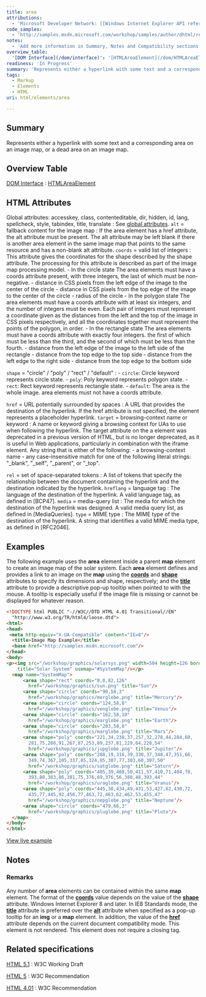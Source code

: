 ```yaml
---
title: area
attributions:
  - 'Microsoft Developer Network: [[Windows Internet Explorer API reference](http://msdn.microsoft.com/en-us/library/ie/hh828809%28v=vs.85%29.aspx) Article]'
code_samples:
  - 'http://samples.msdn.microsoft.com/workshop/samples/author/dhtml/refs/imagemap.htm'
notes:
  - 'Add more information in Summary, Notes and Compatibility sections.'
overview_table:
  '[DOM Interface](/dom/interface)': '[HTMLAreaElement](/dom/HTMLAreaElement)'
readiness: 'In Progress'
summary: 'Represents either a hyperlink with some text and a corresponding area on an image map, or a dead area on an image map.'
tags:
  - Markup
  - Elements
  - HTML
uri: html/elements/area

---
```

## <span>Summary</span>

Represents either a hyperlink with some text and a corresponding area on an image map, or a dead area on an image map.

## <span>Overview Table</span>

[DOM Interface](/dom/interface)
:   [HTMLAreaElement](/dom/HTMLAreaElement)

## <span>HTML Attributes</span>

 Global attributes: accesskey, class, contenteditable, dir, hidden, id, lang, spellcheck, style, tabindex, title, translate
:   See [global attributes](/html/global_attributes).
 `alt` = fallback content for the image map
:   If the area element has a href attribute, the alt attribute must be present.
    The alt attribute may be left blank if there is another area element in the same image map that points to the same resource and has a non-blank alt attribute.
 `coords` = valid list of integers
:   This attribute gives the coordinates for the shape described by the shape attribute. The processing for this attribute is described as part of the image map processing model.
    -   In the circle state
        The area elements must have a coords attribute present, with three integers, the last of which must be non-negative.
        -   distance in CSS pixels from the left edge of the image to the center of the circle
        -   distance in CSS pixels from the top edge of the image to the center of the circle
        -   radius of the circle
    -   In the polygon state
        The area elements must have a coords attribute with at least six integers, and the number of integers must be even. Each pair of integers must represent a coordinate given as the distances from the left and the top of the image in CSS pixels respectively, and all the coordinates together must represent the points of the polygon, in order.
    -   In the rectangle state
        The area elements must have a coords attribute with exactly four integers. the first of which must be less than the third, and the second of which must be less than the fourth.
        -   distance from the left edge of the image to the left side of the rectangle
        -   distance from the top edge to the top side
        -   distance from the left edge to the right side
        -   distance from the top edge to the bottom side

`shape` = "circle" / "poly" / "rect" / "default"
:   -   `circle`: Circle keyword represents circle state.
    -   `poly`: Poly keyword represents polygon state.
    -   `rect`: Rect keyword represents rectangle state.
    -   `default`: The area is the whole image. area elements must not have a coords attribute.

 `href` = URL potentially surrounded by spaces
:   A URL that provides the destination of the hyperlink. If the href attribute is not specified, the element represents a placeholder hyperlink.
 `target` = browsing-context name or keyword
:   A name or keyword giving a browsing context for UAs to use when following the hyperlink.
    The target attribute on the a element was deprecated in a previous version of HTML, but is no longer deprecated, as it is useful in Web applications, particularly in combination with the iframe element.
    Any string that is either of the following:
    -   a browsing-context name
    -   any case-insensitive match for one of the following literal strings: "\_blank", "\_self", "\_parent", or "\_top".

 `rel` = set of space-separated tokens
:   A list of tokens that specify the relationship between the document containing the hyperlink and the destination indicated by the hyperlink.
 `hreflang` = language tag
:   The language of the destination of the hyperlink.
    A valid language tag, as defined in [BCP47].
 `media` = media-query list
:   The media for which the destination of the hyperlink was designed.
    A valid media query list, as defined in [MediaQueries].
 `type` = MIME type
:   The MIME type of the destination of the hyperlink.
    A string that identifies a valid MIME media type, as defined in [RFC2046].

## <span>Examples</span>

The following example uses the **area** element inside a parent **map** element to create an image map of the solar system. Each **area** element defines and provides a link to an image on the **map** using the [**coords**](/html/attributes/coords) and [**shape**](/html/attributes/shape) attributes to specify its dimensions and shape, respectively; and the [**title**](/html/attributes/title) attribute to provide a descriptive pop-up tooltip when pointed to with the mouse. A tooltip is especially useful if the image file is missing or cannot be displayed for whatever reason.

``` html
<!DOCTYPE html PUBLIC "-//W3C//DTD HTML 4.01 Transitional//EN"
  "http://www.w3.org/TR/html4/loose.dtd">
<html>
<head>
 <meta http-equiv="X-UA-Compatible" content="IE=8"/>
  <title>Image Map Example</title>
  <base href="http://samples.msdn.microsoft.com"/>
</head>
<body>
<p><img src="/workshop/graphics/solarsys.png" width=504 height=126 border=0
    title="Solar System" usemap="#SystemMap"/></p>
  <map name="SystemMap">
      <area shape="rect" coords="0,0,82,126"
        href="/workshop/graphics/sun.png" title="Sun"/>
      <area shape="circle" coords="90,58,3"
        href="/workshop/graphics/merglobe.png" title="Mercury"/>
      <area shape="circle" coords="124,58,8"
        href="/workshop/graphics/venglobe.png" title="Venus"/>
      <area shape="circle" coords="162,58,10"
        href="/workshop/graphics/earglobe.png" title="Earth"/>
      <area shape="circle" coords="203,58,8"
        href="/workshop/graphics/marglobe.png" title="Mars"/>
      <area shape="poly" coords="221,34,238,37,257,32,278,44,284,60,
        281,75,288,91,267,87,253,89,237,81,229,64,228,54"
        href="/workshop/graphics/jupglobe.png" title="Jupiter"/>
      <area shape="poly" coords="288,19,316,39,330,37,348,47,351,66,
        349,74,367,105,337,85,324,85,307,77,303,60,307,50"
        href="/workshop/graphics/satglobe.png" title="Saturn"/>
      <area shape="poly" coords="405,39,408,50,411,57,410,71,404,78,
        393,80,383,86,381,75,376,69,376,56,380,48,393,44"
        href="/workshop/graphics/uraglobe.png" title="Uranus"/>
      <area shape="poly" coords="445,38,434,49,431,53,427,62,430,72,
        435,77,445,92,456,77,463,72,463,62,462,53,455,47"
        href="/workshop/graphics/nepglobe.png" title="Neptune"/>
      <area shape="circle" coords="479,66,3"
        href="/workshop/graphics/pluglobe.png" title="Pluto"/>
  </map>
</body>
</html>
```

[View live example](http://samples.msdn.microsoft.com/workshop/samples/author/dhtml/refs/imagemap.htm)

## <span>Notes</span>

### <span>Remarks</span>

Any number of **area** elements can be contained within the same **map** element. The format of the [**coords**](/html/attributes/coords) value depends on the value of the [**shape**](/html/attributes/shape) attribute. Windows Internet Explorer 8 and later. In IE8 Standards mode, the [**title**](/html/attributes/title) attribute is preferred over the [**alt**](/html/attributes/alt) attribute when specified as a pop-up tooltip for an **img** or a **map** element. In addition, the value of the [**href**](/html/attributes/href) attribute depends on the current document compatibility mode. This element is not rendered. This element does not require a closing tag.

## <span>Related specifications</span>

[HTML 5.1](http://www.w3.org/TR/html51/embedded-content.html#the-area-element)
:   W3C Working Draft

[HTML 5](http://www.w3.org/TR/html5/embedded-content-0.html#the-area-element)
:   W3C Recommendation

[HTML 4.01](http://www.w3.org/TR/html401/struct/objects.html#edef-AREA)
:   W3C Recommendation
